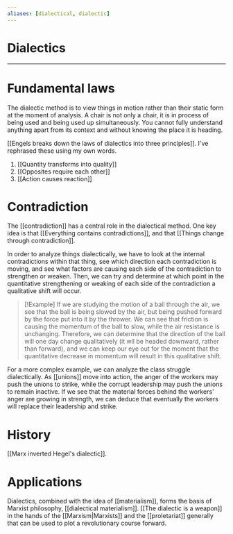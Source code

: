 ```yaml
---
aliases: [dialectical, dialectic]
---
```

# Dialectics
---
# Fundamental laws
The dialectic method is to view things in motion rather than their static form at the moment of analysis. A chair is not only a chair, it is in process of being used and being used up simultaneously. You cannot fully understand anything apart from its context and without knowing the place it is heading.

[[Engels breaks down the laws of dialectics into three principles]]. I've rephrased these using my own words. 

1. [[Quantity transforms into quality]]
2. [[Opposites require each other]]
3. [[Action causes reaction]]

# Contradiction
The [[contradiction]] has a central role in the dialectical method. One key idea is that [[Everything contains contradictions]], and that [[Things change through contradiction]]. 

In order to analyze things dialectically, we have to look at the internal contradictions within that thing, see which direction each contradiction is moving, and see what factors are causing each side of the contradiction to strengthen or weaken. Then, we can try and determine at which point in the quantitative strengthening or weaking of each side of the contradiction a qualitative shift will occur. 

> [!Example]
If we are studying the motion of a ball through the air, we see that the ball is being slowed by the air, but being pushed forward by the force put into it by the thrower. We can see that friction is causing the momentum of the ball to slow, while the air resistance is unchanging. Therefore, we can determine that the direction of the ball will one day change qualitatively (it wll be headed downward, rather than forward), and we can keep our eye out for the moment that the quantitative decrease in momentum will result in this qualitative shift. 
> 
For a more complex example, we can analyze the class struggle dialectically. As [[unions]] move into action, the anger of the workers may push the unions to strike, while the corrupt leadership may push the unions to remain inactive. If we see that the material forces behind the workers' anger are growing in strength, we can deduce that eventually the workers will replace their leadership and strike. 

# History
[[Marx inverted Hegel's dialectic]]. 

# Applications
Dialectics, combined with the idea of [[materialism]], forms the basis of Marxist philosophy, [[dialectical materialism]]. [[The dialectic is a weapon]] in the hands of the [[Marxism|Marxists]] and the [[proletariat]] generally that can be used to plot a revolutionary course forward. 